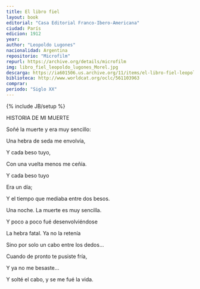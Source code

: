 ```yaml
---
title: El libro fiel
layout: book
editorial: "Casa Editorial Franco-Ibero-Americana"
ciudad: París
edicion: 1912
year: 
author: "Leopoldo Lugones"
nacionalidad: Argentina
repositorio: "Microfilm"
repurl: https://archive.org/details/microfilm
img: libro_fiel_leopoldo_lugones_Morel.jpg
descarga: https://ia601506.us.archive.org/11/items/el-libro-fiel-leopoldo-lugones/El%20libro%20fiel%20-%20Leopoldo%20Lugones.pdf
biblioteca: http://www.worldcat.org/oclc/561103963
comprar: 
periodo: "Siglo XX"
---
```

{% include JB/setup %}

HISTORIA DE MI MUERTE
 
Soñé la muerte y era muy sencillo: 
 
Una hebra de seda me envolvía,

Y cada beso tuyo, 
 
Con una vuelta menos me ceñía. 

Y cada beso tuyo 

Era un día; 

Y el tiempo que mediaba entre dos besos. 

Una noche. La muerte es muy sencilla.

Y poco a poco fué desenvolviéndose 

La hebra fatal. Ya no la retenía 

Sino por solo un cabo entre los dedos... 

Cuando de pronto te pusiste fría, 

Y ya no me besaste... 

Y solté el cabo, y se me fué la vida.
